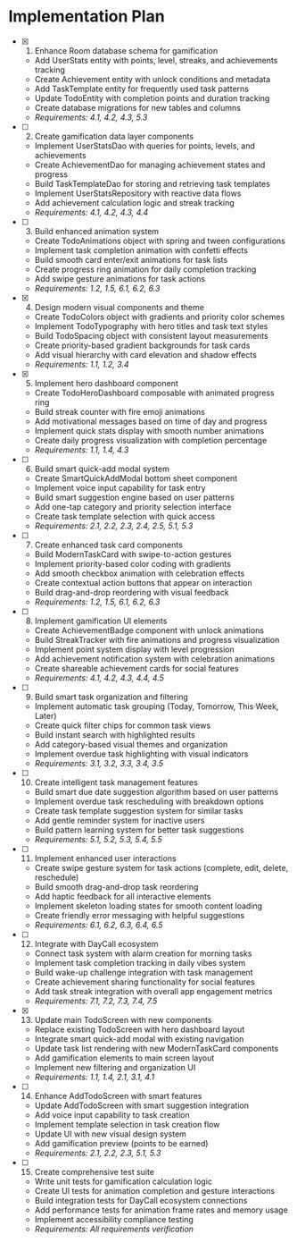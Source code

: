 # Implementation Plan

- [x] 1. Enhance Room database schema for gamification
  - Add UserStats entity with points, level, streaks, and achievements tracking
  - Create Achievement entity with unlock conditions and metadata
  - Add TaskTemplate entity for frequently used task patterns
  - Update TodoEntity with completion points and duration tracking
  - Create database migrations for new tables and columns
  - _Requirements: 4.1, 4.2, 4.3, 5.3_

- [ ] 2. Create gamification data layer components
  - Implement UserStatsDao with queries for points, levels, and achievements
  - Create AchievementDao for managing achievement states and progress
  - Build TaskTemplateDao for storing and retrieving task templates
  - Implement UserStatsRepository with reactive data flows
  - Add achievement calculation logic and streak tracking
  - _Requirements: 4.1, 4.2, 4.3, 4.4_

- [ ] 3. Build enhanced animation system
  - Create TodoAnimations object with spring and tween configurations
  - Implement task completion animation with confetti effects
  - Build smooth card enter/exit animations for task lists
  - Create progress ring animation for daily completion tracking
  - Add swipe gesture animations for task actions
  - _Requirements: 1.2, 1.5, 6.1, 6.2, 6.3_

- [x] 4. Design modern visual components and theme
  - Create TodoColors object with gradients and priority color schemes
  - Implement TodoTypography with hero titles and task text styles
  - Build TodoSpacing object with consistent layout measurements
  - Create priority-based gradient backgrounds for task cards
  - Add visual hierarchy with card elevation and shadow effects
  - _Requirements: 1.1, 1.2, 3.4_

- [x] 5. Implement hero dashboard component
  - Create TodoHeroDashboard composable with animated progress ring
  - Build streak counter with fire emoji animations
  - Add motivational messages based on time of day and progress
  - Implement quick stats display with smooth number animations
  - Create daily progress visualization with completion percentage
  - _Requirements: 1.1, 1.4, 4.3_

- [ ] 6. Build smart quick-add modal system
  - Create SmartQuickAddModal bottom sheet component
  - Implement voice input capability for task entry
  - Build smart suggestion engine based on user patterns
  - Add one-tap category and priority selection interface
  - Create task template selection with quick access
  - _Requirements: 2.1, 2.2, 2.3, 2.4, 2.5, 5.1, 5.3_

- [ ] 7. Create enhanced task card components
  - Build ModernTaskCard with swipe-to-action gestures
  - Implement priority-based color coding with gradients
  - Add smooth checkbox animation with celebration effects
  - Create contextual action buttons that appear on interaction
  - Build drag-and-drop reordering with visual feedback
  - _Requirements: 1.2, 1.5, 6.1, 6.2, 6.3_

- [ ] 8. Implement gamification UI elements
  - Create AchievementBadge component with unlock animations
  - Build StreakTracker with fire animations and progress visualization
  - Implement point system display with level progression
  - Add achievement notification system with celebration animations
  - Create shareable achievement cards for social features
  - _Requirements: 4.1, 4.2, 4.3, 4.4, 4.5_

- [ ] 9. Build smart task organization and filtering
  - Implement automatic task grouping (Today, Tomorrow, This Week, Later)
  - Create quick filter chips for common task views
  - Build instant search with highlighted results
  - Add category-based visual themes and organization
  - Implement overdue task highlighting with visual indicators
  - _Requirements: 3.1, 3.2, 3.3, 3.4, 3.5_

- [ ] 10. Create intelligent task management features
  - Build smart due date suggestion algorithm based on user patterns
  - Implement overdue task rescheduling with breakdown options
  - Create task template suggestion system for similar tasks
  - Add gentle reminder system for inactive users
  - Build pattern learning system for better task suggestions
  - _Requirements: 5.1, 5.2, 5.3, 5.4, 5.5_

- [ ] 11. Implement enhanced user interactions
  - Create swipe gesture system for task actions (complete, edit, delete, reschedule)
  - Build smooth drag-and-drop task reordering
  - Add haptic feedback for all interactive elements
  - Implement skeleton loading states for smooth content loading
  - Create friendly error messaging with helpful suggestions
  - _Requirements: 6.1, 6.2, 6.3, 6.4, 6.5_

- [ ] 12. Integrate with DayCall ecosystem
  - Connect task system with alarm creation for morning tasks
  - Implement task completion tracking in daily vibes system
  - Build wake-up challenge integration with task management
  - Create achievement sharing functionality for social features
  - Add task streak integration with overall app engagement metrics
  - _Requirements: 7.1, 7.2, 7.3, 7.4, 7.5_

- [x] 13. Update main TodoScreen with new components
  - Replace existing TodoScreen with hero dashboard layout
  - Integrate smart quick-add modal with existing navigation
  - Update task list rendering with new ModernTaskCard components
  - Add gamification elements to main screen layout
  - Implement new filtering and organization UI
  - _Requirements: 1.1, 1.4, 2.1, 3.1, 4.1_

- [ ] 14. Enhance AddTodoScreen with smart features
  - Update AddTodoScreen with smart suggestion integration
  - Add voice input capability to task creation
  - Implement template selection in task creation flow
  - Update UI with new visual design system
  - Add gamification preview (points to be earned)
  - _Requirements: 2.1, 2.2, 2.3, 5.1, 5.3_

- [ ] 15. Create comprehensive test suite
  - Write unit tests for gamification calculation logic
  - Create UI tests for animation completion and gesture interactions
  - Build integration tests for DayCall ecosystem connections
  - Add performance tests for animation frame rates and memory usage
  - Implement accessibility compliance testing
  - _Requirements: All requirements verification_